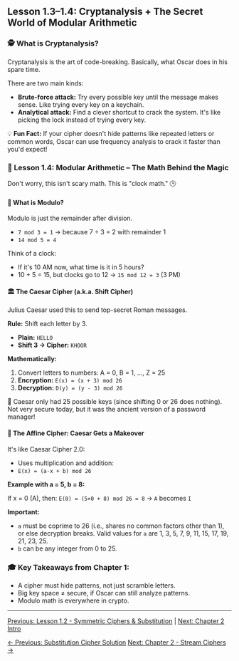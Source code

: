 ## Lesson 1.3–1.4: Cryptanalysis + The Secret World of Modular Arithmetic

### 🕵️ What is Cryptanalysis?

Cryptanalysis is the art of code-breaking. Basically, what Oscar does in his spare time.

There are two main kinds:

*   **Brute-force attack:** Try every possible key until the message makes sense. Like trying every key on a keychain.
*   **Analytical attack:** Find a clever shortcut to crack the system. It's like picking the lock instead of trying every key.

💡 **Fun Fact:** If your cipher doesn't hide patterns like repeated letters or common words, Oscar can use frequency analysis to crack it faster than you'd expect!

### 🧮 Lesson 1.4: Modular Arithmetic – The Math Behind the Magic

Don't worry, this isn't scary math. This is "clock math." 🕒

#### 🔁 What is Modulo?

Modulo is just the remainder after division.

*   `7 mod 3 = 1` → because 7 ÷ 3 = 2 with remainder 1
*   `14 mod 5 = 4`

Think of a clock:

*   If it's 10 AM now, what time is it in 5 hours?
*   10 + 5 = 15, but clocks go to 12 → `15 mod 12 = 3` (3 PM)

#### 🏛️ The Caesar Cipher (a.k.a. Shift Cipher)

Julius Caesar used this to send top-secret Roman messages.

**Rule:** Shift each letter by 3.

*   **Plain:** `HELLO`
*   **Shift 3 → Cipher:** `KHOOR`

**Mathematically:**

1.  Convert letters to numbers: A = 0, B = 1, ..., Z = 25
2.  **Encryption:** `E(x) = (x + 3) mod 26`
3.  **Decryption:** `D(y) = (y - 3) mod 26`

🎲 Caesar only had 25 possible keys (since shifting 0 or 26 does nothing). Not very secure today, but it was the ancient version of a password manager!

#### 🎩 The Affine Cipher: Caesar Gets a Makeover

It's like Caesar Cipher 2.0:

*   Uses multiplication and addition:
*   `E(x) = (a·x + b) mod 26`

**Example with a = 5, b = 8:**

If x = 0 (A), then:
`E(0) = (5×0 + 8) mod 26 = 8` → `A` becomes `I`

**Important:**

*   `a` must be coprime to 26 (i.e., shares no common factors other than 1), or else decryption breaks. Valid values for `a` are 1, 3, 5, 7, 9, 11, 15, 17, 19, 21, 23, 25.
*   `b` can be any integer from 0 to 25.

### 🎓 Key Takeaways from Chapter 1:

*   A cipher must hide patterns, not just scramble letters.
*   Big key space ≠ secure, if Oscar can still analyze patterns.
*   Modulo math is everywhere in crypto.

---

[Previous: Lesson 1.2 - Symmetric Ciphers & Substitution](ch01_lesson1.2.html) | [Next: Chapter 2 Intro](../ch02/ch02_intro.html)

<div class="page-navigation">
    <a href="ch01_lesson1.2_solution.html" class="prev">← Previous: Substitution Cipher Solution</a>
    <a href="../ch02/ch02_intro.html" class="next">Next: Chapter 2 - Stream Ciphers →</a>
</div>

<script src="../scripts/main.js"></script>